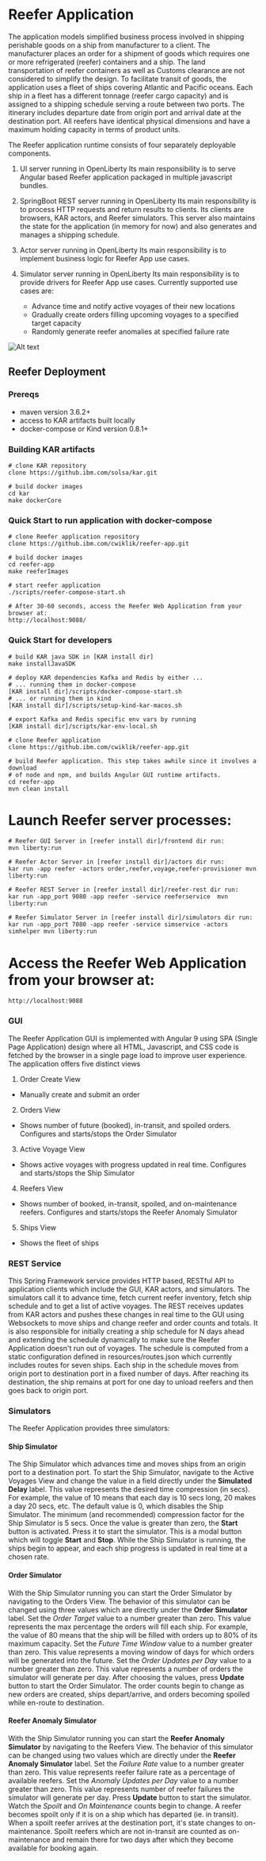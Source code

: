 # Reefer Application

The application models simplified business process involved in shipping perishable goods on a ship from manufacturer to a client. The manufacturer places an order for a shipment of goods which requires one or more refrigerated (reefer) containers and a ship. The land transportation of reefer containers as well as Customs clearance are not considered to simplify the design. To facilitate transit of goods, the application uses a fleet of ships covering Atlantic and Pacific oceans. Each ship in a fleet has a different tonnage (reefer cargo capacity) and is assigned to a shipping schedule serving a route between two ports. The itinerary includes departure date from origin port and arrival date at the destination port. All reefers have identical physical dimensions and have a maximum holding capacity in terms of product units.

The Reefer application runtime consists of four separately deployable components.  

1. UI server running in OpenLiberty
Its main responsibility is to serve Angular based Reefer application packaged in multiple javascript bundles.

2. SpringBoot REST server running in OpenLiberty
Its main responsibility is to process HTTP requests and return results to clients. Its clients are browsers, KAR actors, and Reefer simulators. This server also maintains the state for the application (in memory for now) and also generates and manages a shipping schedule.

3. Actor server running in OpenLiberty
Its main responsibility is to implement business logic for Reefer App use cases.

4. Simulator server running in OpenLiberty
Its main responsibility is to provide drivers for Reefer App use cases. Currently supported use cases are:
   * Advance time and notify active voyages of their new locations
   * Gradually create orders filling upcoming voyages to a specified target capacity
   * Randomly generate reefer anomalies at specified failure rate


![Alt text](docs/images/reefer-arch.png?raw=true "Reefer Architecture")
## Reefer Deployment

### Prereqs
- maven version 3.6.2+  
- access to KAR artifacts built locally
- docker-compose or Kind version 0.8.1+


### Building KAR artifacts
```
# clone KAR repository
clone https://github.ibm.com/solsa/kar.git

# build docker images
cd kar
make dockerCore
```


### Quick Start to run application with docker-compose  
```
# clone Reefer application repository
clone https://github.ibm.com/cwiklik/reefer-app.git

# build docker images
cd reefer-app
make reeferImages

# start reefer application
./scripts/reefer-compose-start.sh

# After 30-60 seconds, access the Reefer Web Application from your browser at:
http://localhost:9088/
```


### Quick Start for developers
```
# build KAR java SDK in [KAR install dir]
make installJavaSDK

# deploy KAR dependencies Kafka and Redis by either ...
# ... running them in docker-compose
[KAR install dir]/scripts/docker-compose-start.sh
# ... or running them in kind
[KAR install dir]/scripts/setup-kind-kar-macos.sh

# export Kafka and Redis specific env vars by running
[KAR install dir]/scripts/kar-env-local.sh

# clone Reefer application
clone https://github.ibm.com/cwiklik/reefer-app.git

# build Reefer application. This step takes awhile since it involves a download
# of node and npm, and builds Angular GUI runtime artifacts.
cd reefer-app
mvn clean install
```

# Launch Reefer server processes:
```
# Reefer GUI Server in [reefer install dir]/frontend dir run:
mvn liberty:run

# Reefer Actor Server in [reefer install dir]/actors dir run:
kar run -app reefer -actors order,reefer,voyage,reefer-provisioner mvn liberty:run

# Reefer REST Server in [reefer install dir]/reefer-rest dir run:
kar run -app_port 9080 -app reefer -service reeferservice  mvn liberty:run

# Reefer Simulator Server in [reefer install dir]/simulators dir run:
kar run -app_port 7080 -app reefer -service simservice -actors simhelper mvn liberty:run
```

# Access the Reefer Web Application from your browser at:
```
http://localhost:9088
```
### GUI

The Reefer Application GUI is implemented with Angular 9 using SPA (Single Page Application) design where all 
HTML, Javascript, and CSS code is fetched by the browser in a single page load to
improve user experience. The application offers five distinct views 

1. Order Create View 
- Manually create and submit an order

2. Orders View
- Shows number of future (booked), in-transit, and spoiled orders. Configures and starts/stops the Order Simulator 

3. Active Voyage View
- Shows active voyages with progress updated in real time. Configures and starts/stops the Ship Simulator

4. Reefers View 
- Shows number of booked, in-transit, spoiled, and on-maintenance reefers. Configures and starts/stops the Reefer Anomaly Simulator

5. Ships View 
- Shows the fleet of ships
### REST Service
This Spring Framework service provides HTTP based, RESTful API to application clients which include the GUI, KAR actors, 
and simulators. The simulators call it to advance time, fetch current reefer inventory, fetch ship schedule and to get a list of active 
voyages. The REST receives updates from KAR actors and pushes these changes in real time to the GUI using Websockets to
move ships and change reefer and order counts and totals. It is also responsible for initially creating a ship schedule 
for N days ahead and extending the schedule dynamically to make sure the Reefer Application doesn't run out of voyages.
The schedule is computed from a static configuration defined in resources/routes.json which currently includes
routes for seven ships. Each ship in the schedule moves from origin port to destination port in a fixed number of days. 
After reaching its destination, the ship remains at port for one day to unload reefers and then goes back to origin port.

### Simulators

The Reefer Application provides three simulators:

#### Ship Simulator
The Ship Simulator which advances time and moves ships from an origin port
to a destination port. To start the Ship Simulator, navigate to the Active Voyages View and 
change the value in a field directly under the **Simulated Delay** label. This value represents
the desired time compression (in secs). For example, the value of 10 means that 
each day is 10 secs long, 20 makes a day 20 secs, etc. The default value is 0, which disables 
the Ship Simulator. The minimum (and recommended) compression factor for the Ship Simulator is 5 secs. 
Once the value is greater than zero, the **Start** button is activated. Press it to start the simulator.
This is a modal button which will toggle **Start** and **Stop**. While the Ship Simulator is running,
the ships begin to appear, and each ship progress is updated in real time at a chosen rate.
#### Order Simulator
With the Ship Simulator running you can start the Order Simulator by navigating to the Orders View. The behavior of
this simulator can be changed using three values which are directly under the **Order Simulator** label. Set the
*Order Target* value to a number greater than zero. This value represents the max percentage the orders will fill each ship. 
For example, the value of 80 means that the ship will be filled with orders up to 80% of its maximum capacity. 
Set the *Future Time Window* value to a number greater than zero. This value represents a moving window of days for which orders
will be generated into the future. Set the *Order Updates per Day* value to a number greater than zero. This value represents
a number of orders the simulator will generate per day.
After choosing the values, press **Update** button to start the Order Simulator. The order counts begin to change as new 
orders are created, ships depart/arrive, and orders becoming spoiled while en-route to destination.
#### Reefer Anomaly Simulator
With the Ship Simulator running you can start the **Reefer Anomaly Simulator** by navigating to the Reefers View.
The behavior of this simulator can be changed using two values which are directly under the **Reefer Anomaly Simulator** 
label. Set the *Failure Rate* value to a number greater than zero. This value represents reefer failure rate as a percentage
of available reefers. Set the *Anomaly Updates per Day* value to a number greater than zero. This value represents number of
reefer failures the simulator will generate per day. Press **Update** button to start the simulator. Watch the *Spoilt* and 
*On Maintenance* counts begin to change. A reefer becomes spoilt only if it is on a ship which has departed (ie. in transit). 
When a spoilt reefer arrives at the destination port, it's state changes to on-maintenance. Spoilt reefers which are 
not in-transit are counted as on-maintenance and remain there for two days after which they become available
for booking again.
